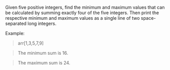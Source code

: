 Given five positive integers, find the minimum and maximum values that can be calculated by summing exactly four of the five integers. Then print the respective minimum and maximum values as a single line of two space-separated long integers.

Example:
> arr[1,3,5,7,9]

> The minimum sum is 16.

> The maximum sum is 24. 